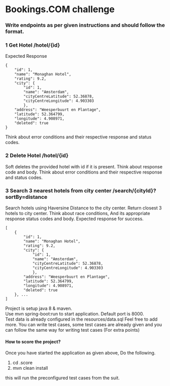 # Bookings.COM challenge

### Write endpoints as per given instructions and should follow the format.

### 1 Get Hotel /hotel/{id}
Expected Response
```
{
    "id": 1,
    "name": "Monaghan Hotel",
    "rating": 9.2,
    "city": {
        "id": 1,
        "name": "Amsterdam",
        "cityCentreLatitude": 52.36878,
        "cityCentreLongitude": 4.903303
        },
    "address": "Weesperbuurt en Plantage",
    "latitude": 52.364799,
    "longitude": 4.908971,
    "deleted": true
}
```
Think about error conditions and their respective response and status codes.



### 2 Delete Hotel /hotel/{id}
Soft deletes the provided hotel with id if it is present.
Think about response code and body.
Think about error conditions and their respective response and status codes.


### 3 Search 3 nearest hotels from city center /search/{cityId}?sortBy=distance
Search hotels using Haversine Distance to the city center. Return closest 3 hotels to city center.
Think about race conditions, And its appropriate response status codes and body.
Expected response for success.
```
[
    {
        "id": 1,
        "name": "Monaghan Hotel",
        "rating": 9.2,
        "city": {
            "id": 1,
            "name": "Amsterdam",
            "cityCentreLatitude": 52.36878,
            "cityCentreLongitude": 4.903303
            },
        "address": "Weesperbuurt en Plantage",
        "latitude": 52.364799,
        "longitude": 4.908971,
        "deleted": true
    }, ...
]
```


Project is setup java 8 & maven. <br>
Use mvn spring-boot:run to start application. Default port is 8000. <br>
Test data is already configured in the resources/data.sql Feel free to add more.
You can write test cases, some test cases are already given and you can follow the same way for writing test cases (For extra points)<br> 


#### How to score the project?
Once you have started the application as given above, Do the following. <br>
1. cd .score
2. mvn clean install

this will run the preconfigured test cases from the suit. <br>
